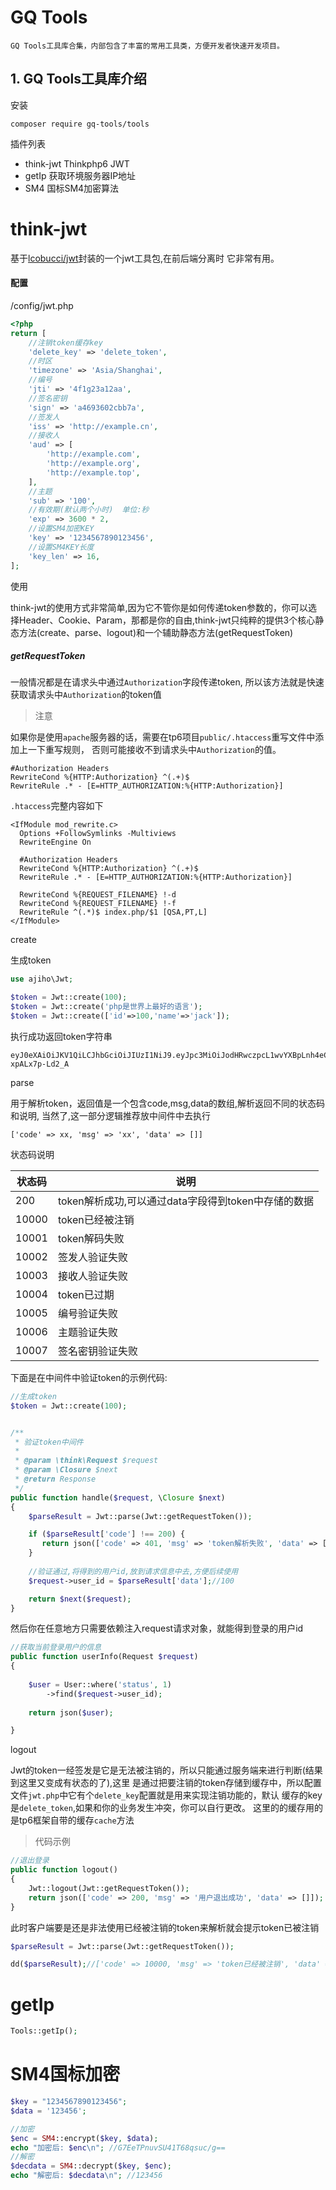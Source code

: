 # GQ Tools
    GQ Tools工具库合集，内部包含了丰富的常用工具类，方便开发者快速开发项目。

## 1. GQ Tools工具库介绍

安装

~~~
composer require gq-tools/tools
~~~
插件列表
* think-jwt Thinkphp6 JWT
* getIp  获取环境服务器IP地址
* SM4 国标SM4加密算法

# think-jwt

基于[lcobucci/jwt](https://packagist.org/packages/lcobucci/jwt)封装的一个jwt工具包,在前后端分离时
它非常有用。


#### 配置

/config/jwt.php

```php
<?php
return [
    //注销token缓存key
    'delete_key' => 'delete_token',
    //时区
    'timezone' => 'Asia/Shanghai',
    //编号
    'jti' => '4f1g23a12aa',
    //签名密钥
    'sign' => 'a4693602cbb7a',
    //签发人
    'iss' => 'http://example.cn',
    //接收人
    'aud' => [
        'http://example.com',
        'http://example.org',
        'http://example.top',
    ],
    //主题
    'sub' => '100',
    //有效期(默认两个小时)  单位:秒
    'exp' => 3600 * 2,
    //设置SM4加密KEY
    'key' => '1234567890123456',
    //设置SM4KEY长度
    'key_len' => 16,
];
```

 使用

think-jwt的使用方式非常简单,因为它不管你是如何传递token参数的，你可以选择Header、Cookie、Param，那都是你的自由,think-jwt只纯粹的提供3个核心静态方法(create、parse、logout)和一个辅助静态方法(getRequestToken)

##### getRequestToken

一般情况都是在请求头中通过`Authorization`字段传递token,
所以该方法就是快速获取请求头中`Authorization`的token值

> 注意

如果你是使用`apache`服务器的话，需要在tp6项目`public/.htaccess`重写文件中添加上一下重写规则，
否则可能接收不到请求头中`Authorization`的值。

~~~
#Authorization Headers
RewriteCond %{HTTP:Authorization} ^(.+)$
RewriteRule .* - [E=HTTP_AUTHORIZATION:%{HTTP:Authorization}]
~~~

`.htaccess`完整内容如下

~~~
<IfModule mod_rewrite.c>
  Options +FollowSymlinks -Multiviews
  RewriteEngine On

  #Authorization Headers
  RewriteCond %{HTTP:Authorization} ^(.+)$
  RewriteRule .* - [E=HTTP_AUTHORIZATION:%{HTTP:Authorization}]

  RewriteCond %{REQUEST_FILENAME} !-d
  RewriteCond %{REQUEST_FILENAME} !-f
  RewriteRule ^(.*)$ index.php/$1 [QSA,PT,L]
</IfModule>
~~~

create

生成token

```php
use ajiho\Jwt;

$token = Jwt::create(100);
$token = Jwt::create('php是世界上最好的语言');
$token = Jwt::create(['id'=>100,'name'=>'jack']);
```

执行成功返回token字符串

~~~
eyJ0eXAiOiJKV1QiLCJhbGciOiJIUzI1NiJ9.eyJpc3MiOiJodHRwczpcL1wvYXBpLnh4eC5jb20iLCJhdWQiOiJodHRwczpcL1wvd3d3Lnh4eC5jb20iLCJqdGkiOiIzZjJnNTdhOTJhYSIsImlhdCI6MTY1MTg1MTQ2MywibmJmIjoxNjUxODUxNDYyLCJleHAiOjE2NTE4NTg2NjMsIl90aGlua0p3dCI6IntcImlkXCI6MTAwLFwibmFtZVwiOlwiSmFja1wifSJ9.yVjHKxtZii3YfSwGMfFX_PIuBM5co-xpALx7p-Ld2_A
~~~

parse

用于解析token，返回值是一个包含code,msg,data的数组,解析返回不同的状态码和说明,
当然了,这一部分逻辑推荐放中间件中去执行

~~~
['code' => xx, 'msg' => 'xx', 'data' => []]
~~~

状态码说明

| 状态码 | 说明 |
|--|--|
| 200 | token解析成功,可以通过data字段得到token中存储的数据 |
| 10000 | token已经被注销 |
| 10001 | token解码失败 |
| 10002 | 签发人验证失败 |
| 10003 | 接收人验证失败 |
| 10004 | token已过期 |
| 10005 | 编号验证失败 |
| 10006 | 主题验证失败 |
| 10007 | 签名密钥验证失败 |


下面是在中间件中验证token的示例代码:


```php
//生成token
$token = Jwt::create(100);


/**
 * 验证token中间件
 * 
 * @param \think\Request $request
 * @param \Closure $next
 * @return Response
 */
public function handle($request, \Closure $next)
{
    $parseResult = Jwt::parse(Jwt::getRequestToken());

    if ($parseResult['code'] !== 200) {
       return json(['code' => 401, 'msg' => 'token解析失败', 'data' => []]);
    }
    
    //验证通过,将得到的用户id,放到请求信息中去,方便后续使用
    $request->user_id = $parseResult['data'];//100

    return $next($request);
}
```

然后你在任意地方只需要依赖注入request请求对象，就能得到登录的用户id

```php
//获取当前登录用户的信息
public function userInfo(Request $request)
{
    
    $user = User::where('status', 1)
        ->find($request->user_id);
    
    return json($user);

}
```




logout

Jwt的token一经签发是它是无法被注销的，所以只能通过服务端来进行判断(结果到这里又变成有状态的了),这里
是通过把要注销的token存储到缓存中，所以配置文件`jwt.php`中它有个`delete_key`配置就是用来实现注销功能的，默认
缓存的key是`delete_token`,如果和你的业务发生冲突，你可以自行更改。
这里的的缓存用的是tp6框架自带的缓存`cache`方法


> 代码示例

```php
//退出登录
public function logout()
{
    Jwt::logout(Jwt::getRequestToken());
    return json(['code' => 200, 'msg' => '用户退出成功', 'data' => []]);
}
```

此时客户端要是还是非法使用已经被注销的token来解析就会提示token已被注销

```php
$parseResult = Jwt::parse(Jwt::getRequestToken());

dd($parseResult);//['code' => 10000, 'msg' => 'token已经被注销', 'data' => []]
```



# getIp
~~~php
Tools::getIp();
~~~

# SM4国标加密
~~~php
$key = "1234567890123456";
$data = '123456';

//加密
$enc = SM4::encrypt($key, $data);
echo "加密后: $enc\n"; //G7EeTPnuvSU41T68qsuc/g==
//解密
$decdata = SM4::decrypt($key, $enc);
echo "解密后: $decdata\n"; //123456
~~~

